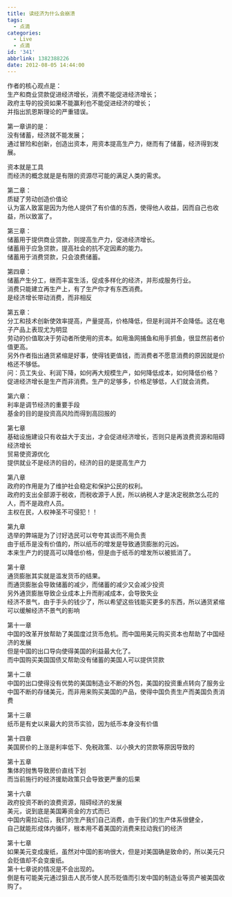 ```yaml
---
title: 读经济为什么会崩溃
tags:
  - 点滴
categories:
  - Live
  - 点滴
id: '341'
abbrlink: 1382388226
date: 2012-08-05 14:44:00
---
```


作者的核心观点是：  
生产和商业贷款促进经济增长，消费不能促进经济增长；  
政府主导的投资如果不能赢利也不能促进经济的增长；  
并指出凯恩斯理论的严重错误。  
  
第一章讲的是：  
没有储蓄，经济就不能发展；  
通过冒险和创新，创造出资本，用资本提高生产力，继而有了储蓄，经济得到发展。  
  
资本就是工具  
而经济的概念就是是有限的资源尽可能的满足人类的需求。  
  
第二章：  
质疑了劳动创造价值论  
认为富人致富是因为为他人提供了有价值的东西，使得他人收益，因而自己也收益，所以致富了。  
  
第三章：  
储蓄用于提供商业贷款，则提高生产力，促进经济增长。  
储蓄用于应急贷款，提高社会的抗不定因素的能力。  
储蓄用于消费贷款，只会浪费储蓄。  
  
第四章：  
储蓄产生分工，继而丰富生活，促成多样化的经济，并形成服务行业。  
消费只能建立再生产上，有了生产你才有东西消费。  
是经济增长带动消费，而非相反  
  
第五章：  
分工和技术创新使效率提高，产量提高，价格降低，但是利润并不会降低。这在电子产品上表现尤为明显  
劳动的价值取决于劳动者所使用的资本。如用渔网捕鱼和用手抓鱼，很显然前者价值更高。  
另外作者指出通货紧缩是好事，使得钱更值钱，而消费者不愿意消费的原因就是价格还不够低。  
 问：员工失业、利润下降，如何再大规模生产，如何降低成本，如何降低价格？  
促进经济增长是生产而非消费。生产的足够多，价格足够低，人们就会消费。  
  
第六章：  
利率是调节经济的重要手段  
基金的目的是投资高风险而得到高回报的  
  
第七章  
基础设施建设只有收益大于支出，才会促进经济增长，否则只是再浪费资源和阻碍经济增长  
贸易使资源优化  
提供就业不是经济的目的，经济的目的是提高生产力  
  
第八章  
政府的作用是为了维护社会稳定和保护公民的权利。  
政府的支出全部源于税收，而税收源于人民，所以纳税人才是决定税款怎么花的人，而不是政府人员。  
主权在民，人权神圣不可侵犯！！  
  
第九章  
选举的弊端是为了讨好选民可以夸夸其谈而不用负责  
由于纸币是没有价值的，所以纸币的增发是导致通货膨胀的元凶。  
本来生产力的提高可以降低价格，但是由于纸币的增发所以被抵消了。  
  
第十章  
通货膨胀其实就是滥发货币的结果。  
而通货膨胀会导致储蓄的减少，而储蓄的减少又会减少投资  
另外通货膨胀导致企业成本上升而削减成本，会导致失业  
经济不景气，由于手头的钱少了，所以希望这些钱能买更多的东西，所以通货紧缩可以缓解经济不景气的影响  
  
第十一章  
中国的改革开放帮助了美国度过货币危机。而中国用美元购买资本也帮助了中国经济的发展  
但是中国的出口导向使得美国的利益最大化了。  
而中国购买美国国债又帮助没有储蓄的美国人可以提供贷款  
  
第十二章  
中国的出口使得没有优势的美国制造业不断的外包，美国的投资重点转向了服务业  
中国不断的存储美元，而非用来购买美国的产品，使得中国负责生产而美国负责消费  
  
第十三章  
纸币是有史以来最大的货币实验，因为纸币本身没有价值  
  
第十四章  
美国房价的上涨是利率低下、免税政策、以小换大的贷款等原因导致的  
  
第十五章  
集体的抛售导致房价直线下划  
而当前施行的经济援助政策只会导致更严重的后果  
  
第十六章  
政府投资不断的浪费资源，阻碍经济的发展  
美元，说到底是美国筹资金的方式而已  
中国内需拉动后，我们的生产我们自己消费，由于我们的生产体系很健全，  
自己就能形成体内循环，根本用不着美国的消费来拉动我们的经济  
  
第十七章  
如果美元变成废纸，虽然对中国的影响很大，但是对美国确是致命的，所以美元只会贬值却不会变废纸。  
第十七章说的情况是不会出现的。  
倒是有可能美元通过狙击人民币使人民币贬值而引发中国的制造业等资产被美国收购了。
